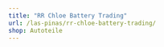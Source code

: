 ```yaml
---
title: "RR Chloe Battery Trading"
url: /las-pinas/rr-chloe-battery-trading/
shop: Autoteile
---
```

